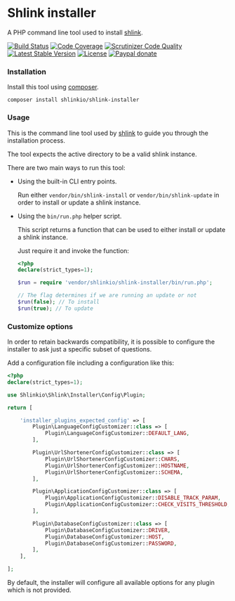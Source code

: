 # Shlink installer

A PHP command line tool used to install [shlink](https://shlink.io/).

[![Build Status](https://img.shields.io/travis/shlinkio/shlink-installer.svg?style=flat-square)](https://travis-ci.org/shlinkio/shlink-installer)
[![Code Coverage](https://img.shields.io/scrutinizer/coverage/g/shlinkio/shlink-installer.svg?style=flat-square)](https://scrutinizer-ci.com/g/shlinkio/shlink-installer/?branch=master)
[![Scrutinizer Code Quality](https://img.shields.io/scrutinizer/g/shlinkio/shlink-installer.svg?style=flat-square)](https://scrutinizer-ci.com/g/shlinkio/shlink-installer/?branch=master)
[![Latest Stable Version](https://img.shields.io/github/release/shlinkio/shlink-installer.svg?style=flat-square)](https://packagist.org/packages/shlinkio/shlink-installer)
[![License](https://img.shields.io/github/license/shlinkio/shlink-installer.svg?style=flat-square)](https://github.com/shlinkio/shlink-installer/blob/master/LICENSE)
[![Paypal donate](https://img.shields.io/badge/Donate-paypal-blue.svg?style=flat-square&logo=paypal&colorA=aaaaaa)](https://acel.me/donate)

### Installation

Install this tool using [composer](https://getcomposer.org/).

    composer install shlinkio/shlink-installer

### Usage

This is the command line tool used by [shlink](https://github.com/shlinkio/shlink) to guide you through the installation process.

The tool expects the active directory to be a valid shlink instance.

There are two main ways to run this tool:

* Using the built-in CLI entry points.

    Run either `vendor/bin/shlink-install` or `vendor/bin/shlink-update` in order to install or update a shlink instance.

* Using the `bin/run.php` helper script.

    This script returns a function that can be used to either install or update a shlink instance.

    Just require it and invoke the function:

    ```php
    <?php
    declare(strict_types=1);

    $run = require 'vendor/shlinkio/shlink-installer/bin/run.php';

    // The flag determines if we are running an update or not
    $run(false); // To install
    $run(true); // To update
    ```

### Customize options

In order to retain backwards compatibility, it is possible to configure the installer to ask just a specific subset of questions.

Add a configuration file including a configuration like this:

```php
<?php
declare(strict_types=1);

use Shlinkio\Shlink\Installer\Config\Plugin;

return [

    'installer_plugins_expected_config' => [
        Plugin\LanguageConfigCustomizer::class => [
            Plugin\LanguageConfigCustomizer::DEFAULT_LANG,
        ],

        Plugin\UrlShortenerConfigCustomizer::class => [
            Plugin\UrlShortenerConfigCustomizer::CHARS,
            Plugin\UrlShortenerConfigCustomizer::HOSTNAME,
            Plugin\UrlShortenerConfigCustomizer::SCHEMA,
        ],

        Plugin\ApplicationConfigCustomizer::class => [
            Plugin\ApplicationConfigCustomizer::DISABLE_TRACK_PARAM,
            Plugin\ApplicationConfigCustomizer::CHECK_VISITS_THRESHOLD,
        ],

        Plugin\DatabaseConfigCustomizer::class => [
            Plugin\DatabaseConfigCustomizer::DRIVER,
            Plugin\DatabaseConfigCustomizer::HOST,
            Plugin\DatabaseConfigCustomizer::PASSWORD,
        ],
    ],

];
```

By default, the installer will configure all available options for any plugin which is not provided.
